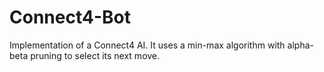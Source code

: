 # Connect4-Bot
Implementation of a Connect4 AI. It uses a min-max algorithm with alpha-beta pruning to
select its next move.
